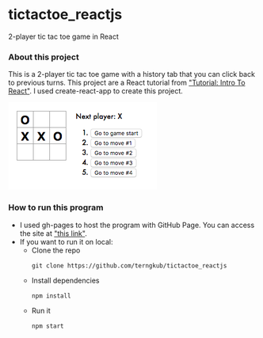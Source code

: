 # tictactoe_reactjs
2-player tic tac toe game in React

### About this project
This is a 2-player tic tac toe game with a history tab that you can click back to previous turns. This project are a React tutorial from ["Tutorial: Intro To React"](https://reactjs.org/tutorial/tutorial.html). I used create-react-app to create this project.

![tictactoe_reactjs](screenshot.png/?raw=true)

### How to run this program
* I used gh-pages to host the program with GitHub Page. You can access the site at ["this link"](https://terngkub.github.io/tictactoe_reactjs).
* If you want to run it on local:
	* Clone the repo
		```
		git clone https://github.com/terngkub/tictactoe_reactjs
		```
	* Install dependencies
		```
		npm install
		```
	* Run it
		```
		npm start
		```
